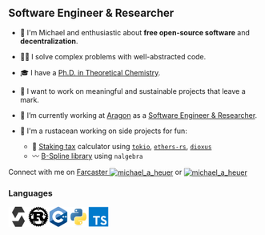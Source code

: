 ## Software Engineer & Researcher

- 👋 I'm Michael and enthusiastic about **free open-source software** and **decentralization**.

- 👨‍💻 I solve complex problems with well-abstracted code.

- 🎓 I have a [Ph.D. in Theoretical Chemistry](https://publications.rwth-aachen.de/record/829410/files/829410.pdf).

- 🌱 I want to work on meaningful and sustainable projects that leave a mark.

- 🦅 I’m currently working at [Aragon](https://aragon.org/aragonosx) as a [Software Engineer & Researcher](https://blog.aragon.org/welcoming-michael-heuer-as-solidity-developer-and-researcher-at-the-aragon-association/).

- 🦀 I'm a rustacean working on side projects for fun:

  - 🧾 [Staking tax](https://github.com/Michael-A-Heuer/staking-tax) calculator using [`tokio`](https://crates.io/crates/tokio), [`ethers-rs`](https://crates.io/crates/ethers-rs), [`dioxus`](https://crates.io/crates/dioxus)
  - 〰️ [B-Spline library](https://github.com/Michael-A-Heuer/staking-tax) using `nalgebra`

Connect with me on [Farcaster <img align="center" src="https://avatars.githubusercontent.com/u/98775309" alt="michael_a_heuer" height="20" width="20"/>](https://warpcast.com/heuer.eth) or [<img align="center" src="https://upload.wikimedia.org/wikipedia/commons/c/ce/X_logo_2023.svg" alt="michael_a_heuer" height="15" width="15"/>](https://twitter.com/Michael_A_Heuer)

### Languages

<a href="https://soliditylang.org"><img
  src="https://raw.githubusercontent.com/devicons/devicon/master/icons/solidity/solidity-plain.svg"
  alt="solidity"
  width="40"
  height="40"
/></a><a href="https://rust-lang.org"><img
  src="https://raw.githubusercontent.com/devicons/devicon/master/icons/rust/rust-plain.svg"
  alt="rust"
  width="40"
  height="40"
/></a><a href="https://isocpp.org"><img
  src="https://raw.githubusercontent.com/devicons/devicon/master/icons/cplusplus/cplusplus-original.svg"
  alt="cplusplus"
  width="40"
  height="40"
/></a><a href="https://www.python.org"><img
  src="https://raw.githubusercontent.com/devicons/devicon/master/icons/python/python-original.svg"
  alt="python"
  width="40"
  height="40"
/></a><a href="https://www.typescriptlang.org"><img
  src="https://raw.githubusercontent.com/devicons/devicon/master/icons/typescript/typescript-original.svg"
  alt="typescript"
  width="40"
  height="40"
/>
